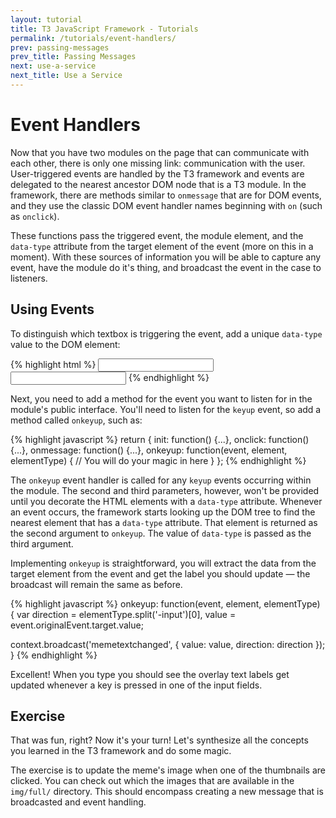```yaml
---
layout: tutorial
title: T3 JavaScript Framework - Tutorials
permalink: /tutorials/event-handlers/
prev: passing-messages
prev_title: Passing Messages
next: use-a-service
next_title: Use a Service
---
```


# Event Handlers

Now that you have two modules on the page that can communicate with each other, there is only one missing link: communication with the user. User-triggered events are handled by the T3 framework and events are delegated to the nearest ancestor DOM node that is a T3 module. In the framework, there are methods similar to `onmessage` that are for DOM events, and they use the classic DOM event handler names beginning with `on` (such as `onclick`).

These functions pass the triggered event, the module element, and the `data-type` attribute from the target element of the event (more on this in a moment). With these sources of information you will be able to capture any event, have the module do it's thing, and broadcast the event in the case to listeners.

## Using Events

To distinguish which textbox is triggering the event, add a unique `data-type` value to the DOM element:

{% highlight html %}
<input class="bottom-text-input" type="text" data-type="top-input">
<input class="top-text-input" type="text" data-type="bottom-input">
{% endhighlight %}

Next, you need to add a method for the event you want to listen for in the module's public interface. You'll need to listen for the `keyup` event, so add a method called `onkeyup`, such as:

{% highlight javascript %}
return {
  init: function() {...},
  onclick: function() {...},
  onmessage: function() {...},
  onkeyup: function(event, element, elementType) {
    // You will do your magic in here
  }
};
{% endhighlight %}

The `onkeyup` event handler is called for any `keyup` events occurring within the module. The second and third parameters, however, won't be provided until you decorate the HTML elements with a `data-type` attribute. Whenever an event occurs, the framework starts looking up the DOM tree to find the nearest element that has a `data-type` attribute. That element is returned as the second argument to `onkeyup`. The value of `data-type` is passed as the third argument.

Implementing `onkeyup` is straightforward, you will extract the data from the target element from the event and get the label you should update — the broadcast will remain the same as before.

{% highlight javascript %}
onkeyup: function(event, element, elementType) {
  var direction = elementType.split('-input')[0],
      value = event.originalEvent.target.value;

  context.broadcast('memetextchanged', {
    value: value,
    direction: direction
  });
}
{% endhighlight %}

Excellent! When you type you should see the overlay text labels get updated whenever a key is pressed in one of the input fields.

## Exercise

That was fun, right? Now it's your turn! Let's synthesize all the concepts you learned in the T3 framework and do some magic.

The exercise is to update the meme's image when one of the thumbnails are clicked. You can check out which the images that are available in the `img/full/` directory. This should encompass creating a new message that is broadcasted and event handling.
